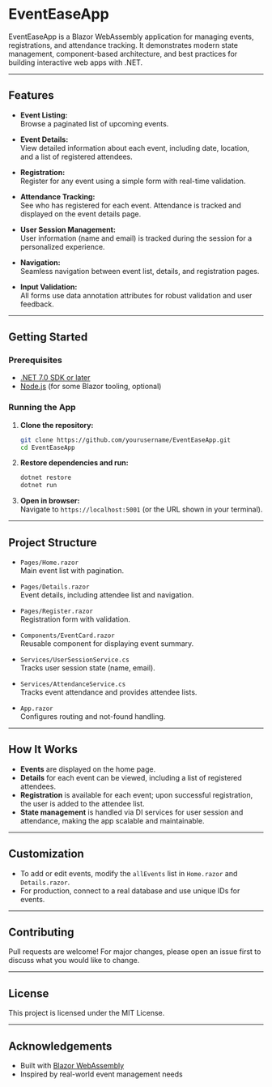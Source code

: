 # EventEaseApp

EventEaseApp is a Blazor WebAssembly application for managing events, registrations, and attendance tracking. It demonstrates modern state management, component-based architecture, and best practices for building interactive web apps with .NET.

---

## Features

- **Event Listing:**  
  Browse a paginated list of upcoming events.

- **Event Details:**  
  View detailed information about each event, including date, location, and a list of registered attendees.

- **Registration:**  
  Register for any event using a simple form with real-time validation.

- **Attendance Tracking:**  
  See who has registered for each event. Attendance is tracked and displayed on the event details page.

- **User Session Management:**  
  User information (name and email) is tracked during the session for a personalized experience.

- **Navigation:**  
  Seamless navigation between event list, details, and registration pages.

- **Input Validation:**  
  All forms use data annotation attributes for robust validation and user feedback.

---

## Getting Started

### Prerequisites

- [.NET 7.0 SDK or later](https://dotnet.microsoft.com/download)
- [Node.js](https://nodejs.org/) (for some Blazor tooling, optional)

### Running the App

1. **Clone the repository:**
    ```bash
    git clone https://github.com/yourusername/EventEaseApp.git
    cd EventEaseApp
    ```

2. **Restore dependencies and run:**
    ```bash
    dotnet restore
    dotnet run
    ```

3. **Open in browser:**  
   Navigate to `https://localhost:5001` (or the URL shown in your terminal).

---

## Project Structure

- `Pages/Home.razor`  
  Main event list with pagination.

- `Pages/Details.razor`  
  Event details, including attendee list and navigation.

- `Pages/Register.razor`  
  Registration form with validation.

- `Components/EventCard.razor`  
  Reusable component for displaying event summary.

- `Services/UserSessionService.cs`  
  Tracks user session state (name, email).

- `Services/AttendanceService.cs`  
  Tracks event attendance and provides attendee lists.

- `App.razor`  
  Configures routing and not-found handling.

---

## How It Works

- **Events** are displayed on the home page.  
- **Details** for each event can be viewed, including a list of registered attendees.
- **Registration** is available for each event; upon successful registration, the user is added to the attendee list.
- **State management** is handled via DI services for user session and attendance, making the app scalable and maintainable.

---

## Customization

- To add or edit events, modify the `allEvents` list in `Home.razor` and `Details.razor`.  
- For production, connect to a real database and use unique IDs for events.

---

## Contributing

Pull requests are welcome! For major changes, please open an issue first to discuss what you would like to change.

---

## License

This project is licensed under the MIT License.

---

## Acknowledgements

- Built with [Blazor WebAssembly](https://dotnet.microsoft.com/apps/aspnet/web-apps/blazor)
- Inspired by real-world event management needs
